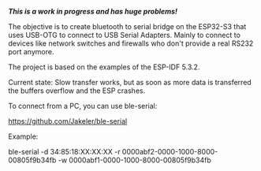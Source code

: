 ***This is a work in progress and has huge problems!***

The objective is to create bluetooth to serial bridge on the ESP32-S3 that uses USB-OTG to connect to USB Serial Adapters.
Mainly to connect to devices like network switches and firewalls who don't provide a real RS232 port anymore.

The project is based on the examples of the ESP-IDF 5.3.2.

Current state: Slow transfer works, but as soon as more data is transferred the buffers overflow and the ESP crashes.

To connect from a PC, you can use ble-serial:

https://github.com/Jakeler/ble-serial

Example:

ble-serial -d 34:85:18:XX:XX:XX -r 0000abf2-0000-1000-8000-00805f9b34fb -w 0000abf1-0000-1000-8000-00805f9b34fb
